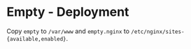 # Empty - Deployment

Copy `empty` to `/var/www` and `empty.nginx` to `/etc/nginx/sites-{available,enabled}`.
